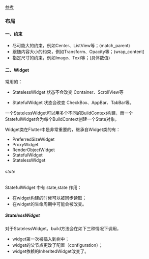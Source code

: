 [参考](https://juejin.im/user/5ad0162df265da2397074520/posts)

### 布局
#### 一、约束
+ 尽可能大的约束，例如Center、ListView等；(match_parent)
+ 跟随内容大小的约束，例如Transform、Opacity等；(wrap_content)
+ 指定尺寸的约束，例如Image、Text等；(具体数值)


#### 二、Widget
常用的：
+ StatelessWidget 状态不会改变
Container、ScrollView等

+ StatefulWidget 状态会改变
CheckBox、AppBar、TabBar等。

一个StatelessWidget可以用多个不同的BuildContext构建，而一个StatefulWidget会为每个BuildContext创建一个State对象。


Widget类在Flutter中是非常重要的，继承自Widget类的有：
+ PreferredSizeWidget
+ ProxyWidget
+ RenderObjectWidget
+ StatefulWidget
+ StatelessWidget


###### state
StatefulWidget 中有 state,state 作用：
+ 在widget构建的时候可以被同步读取；
+ 在widget的生命周期中可能会被改变。

##### StatelessWidget
对于StatelessWidget，build方法会在如下三种情况下调用，

+ widget第一次被插入到树中；
+ widget的父节点更改了配置（configuration）；
+ widget依赖的InheritedWidget改变了。

